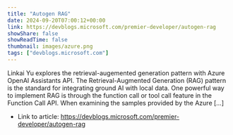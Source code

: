 ```yaml
---
title: "Autogen RAG"
date: 2024-09-20T07:00:12+00:00
link: https://devblogs.microsoft.com/premier-developer/autogen-rag
showShare: false
showReadTime: false
thumbnail: images/azure.png
tags: ["devblogs.microsoft.com"]
---
```

Linkai Yu explores the retrieval-augemented generation pattern with Azure OpenAI Assistants API. The Retrieval-Augmented Generation (RAG) pattern is the standard for integrating ground AI with local data. One powerful way to implement RAG is through the function call or tool call feature in the Function Call API. When examining the samples provided by the Azure […]

- Link to article: https://devblogs.microsoft.com/premier-developer/autogen-rag